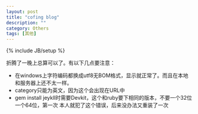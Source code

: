 ```yaml
---
layout: post
title: "cofing blog"
description: ""
category: Others
tags: [其他]
---
```

{% include JB/setup %}

折腾了一晚上总算可以了。有以下几点要注意：
* 在windows上字符编码都换成utf8无BOM格式，显示就正常了。而且在本地和服务器上还不太一样。
* category只能为英文，因为这个会出现在URL中
* gem install jeykll时需要Devkit，这个和ruby要下相同的版本，不要一个32位一个64位，第一次
  本人就犯了这个错误，后来没办法又重装了一次
